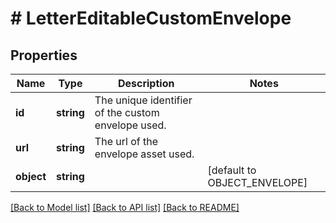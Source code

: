 # # LetterEditableCustomEnvelope

## Properties

Name | Type | Description | Notes
------------ | ------------- | ------------- | -------------
**id** | **string** | The unique identifier of the custom envelope used. |
**url** | **string** | The url of the envelope asset used. |
**object** | **string** |  | [default to OBJECT_ENVELOPE]

[[Back to Model list]](../../README.md#models) [[Back to API list]](../../README.md#endpoints) [[Back to README]](../../README.md)

